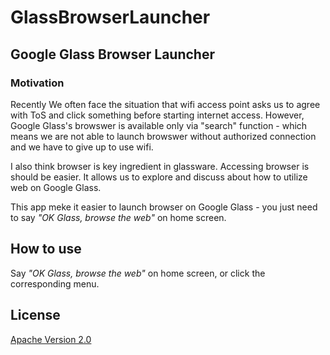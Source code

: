 GlassBrowserLauncher
====================

## Google Glass Browser Launcher

### Motivation
Recently We often face the situation that wifi access point asks us to agree with ToS and click something before starting internet access. However, Google Glass's browswer is available only via "search" function - which means we are not able to launch browswer without authorized connection and we have to give up to use wifi.

I also think browser is key ingredient in glassware. Accessing browser is should be easier. It allows us to explore and discuss about how to utilize web on Google Glass.

This app meke it easier to launch browser on Google Glass - you just need to say *"OK Glass, browse the web"* on home screen.

## How to use
Say *"OK Glass, browse the web"* on home screen, or click the corresponding menu.

## License

[Apache Version 2.0](http://www.apache.org/licenses/LICENSE-2.0.html)
